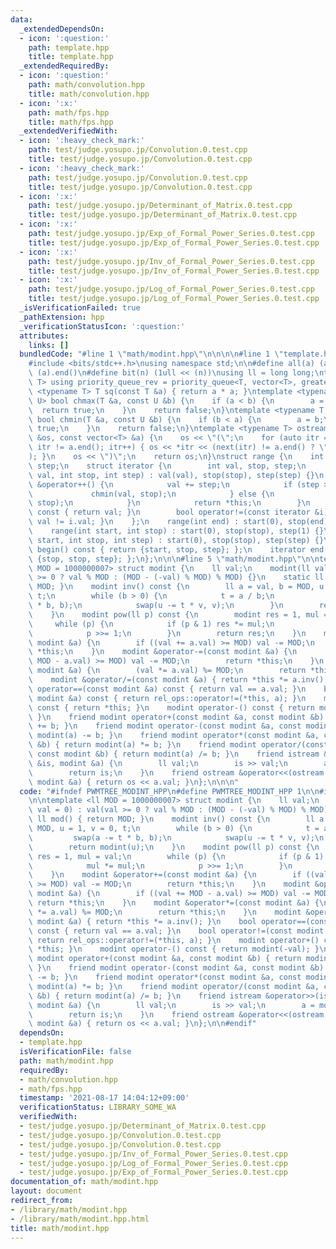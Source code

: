 ```yaml
---
data:
  _extendedDependsOn:
  - icon: ':question:'
    path: template.hpp
    title: template.hpp
  _extendedRequiredBy:
  - icon: ':question:'
    path: math/convolution.hpp
    title: math/convolution.hpp
  - icon: ':x:'
    path: math/fps.hpp
    title: math/fps.hpp
  _extendedVerifiedWith:
  - icon: ':heavy_check_mark:'
    path: test/judge.yosupo.jp/Convolution.0.test.cpp
    title: test/judge.yosupo.jp/Convolution.0.test.cpp
  - icon: ':heavy_check_mark:'
    path: test/judge.yosupo.jp/Convolution.0.test.cpp
    title: test/judge.yosupo.jp/Convolution.0.test.cpp
  - icon: ':x:'
    path: test/judge.yosupo.jp/Determinant_of_Matrix.0.test.cpp
    title: test/judge.yosupo.jp/Determinant_of_Matrix.0.test.cpp
  - icon: ':x:'
    path: test/judge.yosupo.jp/Exp_of_Formal_Power_Series.0.test.cpp
    title: test/judge.yosupo.jp/Exp_of_Formal_Power_Series.0.test.cpp
  - icon: ':x:'
    path: test/judge.yosupo.jp/Inv_of_Formal_Power_Series.0.test.cpp
    title: test/judge.yosupo.jp/Inv_of_Formal_Power_Series.0.test.cpp
  - icon: ':x:'
    path: test/judge.yosupo.jp/Log_of_Formal_Power_Series.0.test.cpp
    title: test/judge.yosupo.jp/Log_of_Formal_Power_Series.0.test.cpp
  _isVerificationFailed: true
  _pathExtension: hpp
  _verificationStatusIcon: ':question:'
  attributes:
    links: []
  bundledCode: "#line 1 \"math/modint.hpp\"\n\n\n\n#line 1 \"template.hpp\"\n\n\n\n\
    #include <bits/stdc++.h>\nusing namespace std;\n\n#define all(a) (a).begin(),\
    \ (a).end()\n#define bit(n) (1ull << (n))\nusing ll = long long;\ntemplate <typename\
    \ T> using priority_queue_rev = priority_queue<T, vector<T>, greater<T>>;\ntemplate\
    \ <typename T> T sq(const T &a) { return a * a; }\ntemplate <typename T, typename\
    \ U> bool chmax(T &a, const U &b) {\n    if (a < b) {\n        a = b;\n      \
    \  return true;\n    }\n    return false;\n}\ntemplate <typename T, typename U>\
    \ bool chmin(T &a, const U &b) {\n    if (b < a) {\n        a = b;\n        return\
    \ true;\n    }\n    return false;\n}\ntemplate <typename T> ostream &operator<<(ostream\
    \ &os, const vector<T> &a) {\n    os << \"(\";\n    for (auto itr = a.begin();\
    \ itr != a.end(); itr++) { os << *itr << (next(itr) != a.end() ? \", \" : \"\"\
    ); }\n    os << \")\";\n    return os;\n}\nstruct range {\n    int start, stop,\
    \ step;\n    struct iterator {\n        int val, stop, step;\n        iterator(int\
    \ val, int stop, int step) : val(val), stop(stop), step(step) {}\n        iterator\
    \ &operator++() {\n            val += step;\n            if (step > 0) {\n   \
    \             chmin(val, stop);\n            } else {\n                chmax(val,\
    \ stop);\n            }\n            return *this;\n        }\n        int operator*()\
    \ const { return val; }\n        bool operator!=(const iterator &i) const { return\
    \ val != i.val; }\n    };\n    range(int end) : start(0), stop(end), step(1) {}\n\
    \    range(int start, int stop) : start(0), stop(stop), step(1) {}\n    range(int\
    \ start, int stop, int step) : start(0), stop(stop), step(step) {}\n    iterator\
    \ begin() const { return {start, stop, step}; };\n    iterator end() const { return\
    \ {stop, stop, step}; };\n};\n\n\n#line 5 \"math/modint.hpp\"\n\ntemplate <ll\
    \ MOD = 1000000007> struct modint {\n    ll val;\n    modint(ll val = 0) : val(val\
    \ >= 0 ? val % MOD : (MOD - (-val) % MOD) % MOD) {}\n    static ll mod() { return\
    \ MOD; }\n    modint inv() const {\n        ll a = val, b = MOD, u = 1, v = 0,\
    \ t;\n        while (b > 0) {\n            t = a / b;\n            swap(a -= t\
    \ * b, b);\n            swap(u -= t * v, v);\n        }\n        return modint(u);\n\
    \    }\n    modint pow(ll p) const {\n        modint res = 1, mul = val;\n   \
    \     while (p) {\n            if (p & 1) res *= mul;\n            mul *= mul;\n\
    \            p >>= 1;\n        }\n        return res;\n    }\n    modint &operator+=(const\
    \ modint &a) {\n        if ((val += a.val) >= MOD) val -= MOD;\n        return\
    \ *this;\n    }\n    modint &operator-=(const modint &a) {\n        if ((val +=\
    \ MOD - a.val) >= MOD) val -= MOD;\n        return *this;\n    }\n    modint &operator*=(const\
    \ modint &a) {\n        (val *= a.val) %= MOD;\n        return *this;\n    }\n\
    \    modint &operator/=(const modint &a) { return *this *= a.inv(); }\n    bool\
    \ operator==(const modint &a) const { return val == a.val; }\n    bool operator!=(const\
    \ modint &a) const { return rel_ops::operator!=(*this, a); }\n    modint operator+()\
    \ const { return *this; }\n    modint operator-() const { return modint(-val);\
    \ }\n    friend modint operator+(const modint &a, const modint &b) { return modint(a)\
    \ += b; }\n    friend modint operator-(const modint &a, const modint &b) { return\
    \ modint(a) -= b; }\n    friend modint operator*(const modint &a, const modint\
    \ &b) { return modint(a) *= b; }\n    friend modint operator/(const modint &a,\
    \ const modint &b) { return modint(a) /= b; }\n    friend istream &operator>>(istream\
    \ &is, modint &a) {\n        ll val;\n        is >> val;\n        a = modint(val);\n\
    \        return is;\n    }\n    friend ostream &operator<<(ostream &os, const\
    \ modint &a) { return os << a.val; }\n};\n\n\n"
  code: "#ifndef PWMTREE_MODINT_HPP\n#define PWMTREE_MODINT_HPP 1\n\n#include \"../template.hpp\"\
    \n\ntemplate <ll MOD = 1000000007> struct modint {\n    ll val;\n    modint(ll\
    \ val = 0) : val(val >= 0 ? val % MOD : (MOD - (-val) % MOD) % MOD) {}\n    static\
    \ ll mod() { return MOD; }\n    modint inv() const {\n        ll a = val, b =\
    \ MOD, u = 1, v = 0, t;\n        while (b > 0) {\n            t = a / b;\n   \
    \         swap(a -= t * b, b);\n            swap(u -= t * v, v);\n        }\n\
    \        return modint(u);\n    }\n    modint pow(ll p) const {\n        modint\
    \ res = 1, mul = val;\n        while (p) {\n            if (p & 1) res *= mul;\n\
    \            mul *= mul;\n            p >>= 1;\n        }\n        return res;\n\
    \    }\n    modint &operator+=(const modint &a) {\n        if ((val += a.val)\
    \ >= MOD) val -= MOD;\n        return *this;\n    }\n    modint &operator-=(const\
    \ modint &a) {\n        if ((val += MOD - a.val) >= MOD) val -= MOD;\n       \
    \ return *this;\n    }\n    modint &operator*=(const modint &a) {\n        (val\
    \ *= a.val) %= MOD;\n        return *this;\n    }\n    modint &operator/=(const\
    \ modint &a) { return *this *= a.inv(); }\n    bool operator==(const modint &a)\
    \ const { return val == a.val; }\n    bool operator!=(const modint &a) const {\
    \ return rel_ops::operator!=(*this, a); }\n    modint operator+() const { return\
    \ *this; }\n    modint operator-() const { return modint(-val); }\n    friend\
    \ modint operator+(const modint &a, const modint &b) { return modint(a) += b;\
    \ }\n    friend modint operator-(const modint &a, const modint &b) { return modint(a)\
    \ -= b; }\n    friend modint operator*(const modint &a, const modint &b) { return\
    \ modint(a) *= b; }\n    friend modint operator/(const modint &a, const modint\
    \ &b) { return modint(a) /= b; }\n    friend istream &operator>>(istream &is,\
    \ modint &a) {\n        ll val;\n        is >> val;\n        a = modint(val);\n\
    \        return is;\n    }\n    friend ostream &operator<<(ostream &os, const\
    \ modint &a) { return os << a.val; }\n};\n\n#endif"
  dependsOn:
  - template.hpp
  isVerificationFile: false
  path: math/modint.hpp
  requiredBy:
  - math/convolution.hpp
  - math/fps.hpp
  timestamp: '2021-08-17 14:04:12+09:00'
  verificationStatus: LIBRARY_SOME_WA
  verifiedWith:
  - test/judge.yosupo.jp/Determinant_of_Matrix.0.test.cpp
  - test/judge.yosupo.jp/Convolution.0.test.cpp
  - test/judge.yosupo.jp/Convolution.0.test.cpp
  - test/judge.yosupo.jp/Inv_of_Formal_Power_Series.0.test.cpp
  - test/judge.yosupo.jp/Log_of_Formal_Power_Series.0.test.cpp
  - test/judge.yosupo.jp/Exp_of_Formal_Power_Series.0.test.cpp
documentation_of: math/modint.hpp
layout: document
redirect_from:
- /library/math/modint.hpp
- /library/math/modint.hpp.html
title: math/modint.hpp
---
```

